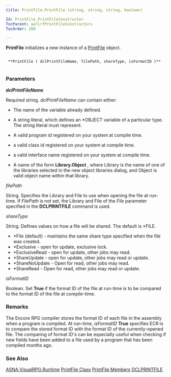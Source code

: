 ```yaml
---
title: PrintFile.PrintFile (string, string, string, boolean)

Id: PrintFile_PrintFileConstructor
TocParent: aerLrfPrintFileConstructors
TocOrder: 200

---
```


**PrintFile** initializes a new instance of a [PrintFile](aerLrfPrintFileClass.html) object. 

```

 **PrintFile ( dclPrintFileName, filePath, shareType, isFormatID )** 
        
```

### Parameters

***dclPrintFileName*** 

Required string. *dclPrintFileName* can contain either:

- The name of the variable already defined.
- A string literal, which defines an *OBJECT variable of a particular type. The string literal must represent:
- A valid program id registered on your system at compile time.
- a valid class id registered on your system at compile time.
- a valid interface name registered on your system at compile time.

- A name of the form **Library.Object** , where Library is the name of one of the libraries selected in the new object libraries dialog, and Object is valid object name within that library.


*filePath* 

String. Specifies the Library and File to use when opening the file at
                run-time. If *FilePath*  is not set, the Library and File of
                the *File*  parameter specified in the **DCLPRINTFILE**  command
                is used.


*shareType* 

String. Defines values on how a file will be shared. The default is *FILE.

- *File (default) - maintains the same share type specified when the file was created.
- *Exclusive - open for update, exclusive lock.
- *ExclusiveRead - open for update, other jobs may read.
- *ShareUpdate - open for update, other jobs may read or update.
- *ShareNoUpdate - Open for read, other jobs may read.
- *ShareRead - Open for read, other jobs may read or update.


*isFormatID* 

Boolean. Set **True**  if the format ID of the file at
                run-time is to be compared to the format ID of the file at compile-time.


### Remarks
The Encore RPG compiler stores the format ID of each file in the assembly when a program is compiled. At run-time, *isFormatID* **True** specifies ECR is to compare the stored format ID with the format ID of the currently-opened file. The comparing of format ID's can be especially useful when checking if new fields have been added to a file used by a program that has been compiled months ago. 

### See Also
[ASNA.VisualRPG.Runtime](aerLrfRuntimeNamespace.html)
[PrintFile Class](aerLrfPrintFileClass.html)
[PrintFile Members](aerLrfPrintFileMembers.html)
[DCLPRINTFILE](DCLPRINTFILE.html) 
